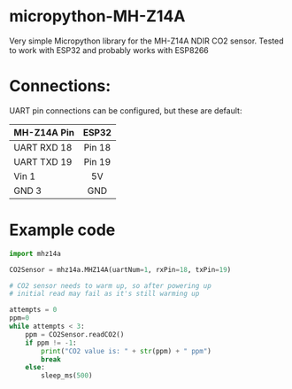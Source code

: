 # micropython-MH-Z14A
Very simple Micropython library for the MH-Z14A NDIR CO2 sensor. 
Tested to work with ESP32 and probably works with ESP8266

# Connections:
UART pin connections can be configured, but these are default:

|  MH-Z14A Pin    |  ESP32   |
| --------------- |:--------:|
|  UART RXD 18    | Pin 18   |
|  UART TXD 19    | Pin 19   |
|     Vin 1       |   5V     |
|     GND 3       |   GND    |

# Example code
```python
import mhz14a

CO2Sensor = mhz14a.MHZ14A(uartNum=1, rxPin=18, txPin=19)

# CO2 sensor needs to warm up, so after powering up
# initial read may fail as it's still warming up

attempts = 0
ppm=0
while attempts < 3:
    ppm = CO2Sensor.readCO2()
    if ppm != -1:
        print("CO2 value is: " + str(ppm) + " ppm")
        break
    else:
        sleep_ms(500)
     
